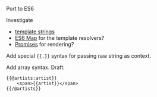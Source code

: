 Port to ES6

Investigate
* [template strings](https://developer.mozilla.org/en-US/docs/Web/JavaScript/Reference/template_strings)
* [ES6 Map](https://developer.mozilla.org/en-US/docs/Web/JavaScript/Reference/Global_Objects/Map) for the template resolvers?
* [Promises](https://developer.mozilla.org/en-US/docs/Web/JavaScript/Reference/Global_Objects/Promise) for rendering?

Add special `{{.}}` syntax for passing raw string as context.

Add array syntax. Draft:

	{{@artists:artist}}
		<span>{{artist}}</span>
	{{/@artists}}
